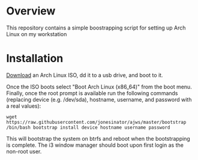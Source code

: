 # Overview
This repository contains a simple boostrapping script for setting up Arch Linux
on my workstation

# Installation
[Download](https://www.archlinux.org/download/) an Arch Linux ISO, dd it to a
usb drive, and boot to it.

Once the ISO boots select "Boot Arch Linux (x86_64)" from the boot menu.
Finally, once the root prompt is available run the following commands (replacing
device (e.g. /dev/sda), hostname, username, and password with a real values):

    wget https://raw.githubusercontent.com/jonesinator/ajws/master/bootstrap
    /bin/bash bootstrap install device hostname username password

This will bootstrap the system on btrfs and reboot when the bootstrapping is
complete. The i3 window manager should boot upon first login as the non-root
user.
